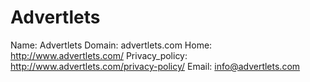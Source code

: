 
# Advertlets

Name: Advertlets
Domain: advertlets.com
Home: http://www.advertlets.com/
Privacy_policy: http://www.advertlets.com/privacy-policy/
Email: info@advertlets.com
